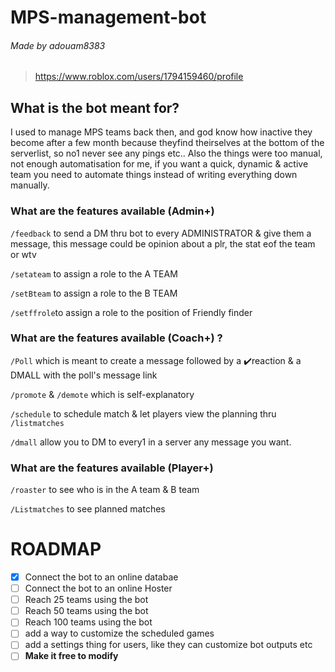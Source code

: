 # MPS-management-bot
###### Made by adouam8383 
> https://www.roblox.com/users/1794159460/profile

## What is  the bot meant for?

I used to manage MPS teams back then, and god know how inactive they become after a few month because theyfind theirselves at the bottom of the serverlist, so no1 never see any pings etc.. Also the things were too manual, not enough automatisation for me, if you want a quick, dynamic & active team you need to automate things instead of writing everything down manually.
### What are the features available (Admin+)
 `/feedback` to send a DM thru bot to every ADMINISTRATOR & give them a message, this message could be opinion about a plr, the stat eof the team or wtv

`/setateam` to assign a role to the  A TEAM

`/setBteam` to assign a role to the  B TEAM

`/setffrole`to assign a role to the position of Friendly finder

### What are the features available (Coach+) ?
 `/Poll` which is meant to create a message followed by a ✔️reaction & a DMALL with the poll's message link

 `/promote` & `/demote` which is self-explanatory

 `/schedule` to schedule match & let players view the planning thru `/listmatches`

`/dmall` allow you to DM to every1 in a server any message you want.

### What are the features available (Player+)

 `/roaster` to see who is in the A team & B team

 `/Listmatches` to see planned matches



# ROADMAP

- [x] Connect the bot to an online databae
- [ ] Connect the bot to an online Hoster
- [ ] Reach 25 teams using the bot
- [ ] Reach 50 teams using the bot
- [ ] Reach 100 teams using the bot
- [ ] add a way to customize the scheduled games
- [ ] add a settings thing for users, like they can customize bot outputs etc
- [ ] **Make it free to modify**
